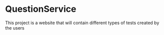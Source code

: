 # QuestionService
This project is a website that will contain different types of tests created by the users
